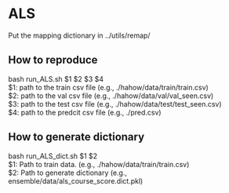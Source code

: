 # ALS

Put the mapping dictionary in ../utils/remap/

## How to reproduce 
bash run_ALS.sh $1 $2 $3 $4  
$1: path to the train csv file (e.g., ./hahow/data/train/train.csv)  
$2: path to the val csv file (e.g., ./hahow/data/val/val_seen.csv)   
$3: path to the test csv file (e.g., ./hahow/data/test/test_seen.csv)   
$4: path to the predcit csv file (e.g., ./pred.csv)   

## How to generate dictionary
bash run_ALS_dict.sh $1 $2  
$1: Path to train data. (e.g., ./hahow/data/train/train.csv)  
$2: Path to generate dictionary (e.g., ensemble/data/als_course_score.dict.pkl)  
